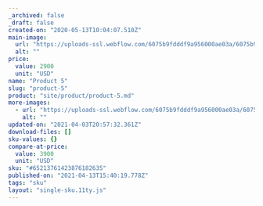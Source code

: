 ```yaml
---
_archived: false
_draft: false
created-on: "2020-05-13T10:04:07.510Z"
main-image:
  url: "https://uploads-ssl.webflow.com/6075b9fdddf9a956000ae03a/6075b9fdddf9a90ba10ae16a_Rectangle%2096%402x.jpg"
  alt: ""
price:
  value: 2900
  unit: "USD"
name: "Product 5"
slug: "product-5"
product: "site/product/product-5.md"
more-images:
  - url: "https://uploads-ssl.webflow.com/6075b9fdddf9a956000ae03a/6075b9fdddf9a91a820ae149_pack6.jpg"
    alt: ""
updated-on: "2021-04-03T20:57:32.361Z"
download-files: []
sku-values: {}
compare-at-price:
  value: 3900
  unit: "USD"
sku: "#65213761423876182635"
published-on: "2021-04-13T15:40:19.778Z"
tags: "sku"
layout: "single-sku.11ty.js"
---
```



